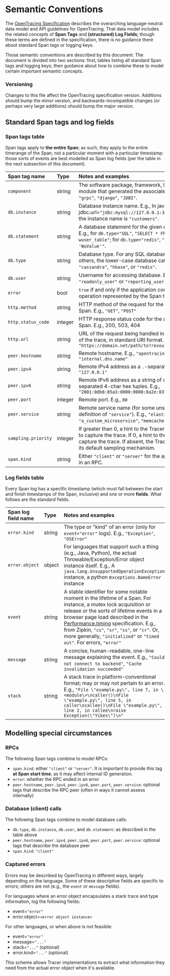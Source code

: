 # Semantic Conventions

The [OpenTracing Specification](./specification.md) describes the overarching language-neutral data model and API guidelines for OpenTracing. That data model includes the related concepts of **Span Tags** and **(structured) Log Fields**; though these terms are defined in the specification, there is no guidance there about standard Span tags or logging keys.

Those semantic conventions are described by this document. The document is divided into two sections: first, tables listing all standard Span tags and logging keys; then guidance about how to combine these to model certain important semantic concepts.

### Versioning

Changes to this file affect the OpenTracing specification version. Additions should bump the minor version, and backwards-incompatible changes (or perhaps very large additions) should bump the major version.

## Standard Span tags and log fields

### Span tags table

Span tags apply to **the entire Span**; as such, they apply to the entire timerange of the Span, not a particular moment with a particular timestamp: those sorts of events are best modelled as Span log fields (per the table in the next subsection of this document).

| Span tag name | Type | Notes and examples |
|:--------------|:-----|:-------------------|
| `component` | string  | The software package, framework, library, or module that generated the associated Span. E.g., `"grpc"`, `"django"`, `"JDBI"`. |
| `db.instance` | string | Database instance name. E.g., In java, if the jdbc.url=`"jdbc:mysql://127.0.0.1:3306/customers"`, the instance name is `"customers"`. |
| `db.statement` | string | A database statement for the given database type. E.g., for `db.type="SQL"`, `"SELECT * FROM wuser_table"`; for `db.type="redis"`, `"SET mykey 'WuValue'"`. |
| `db.type` | string | Database type. For any SQL database, `"sql"`. For others, the lower-case database category, e.g. `"cassandra"`, `"hbase"`, or `"redis"`. |
| `db.user` | string | Username for accessing database. E.g., `"readonly_user"` or `"reporting_user"` |
| `error` | bool | `true` if and only if the application considers the operation represented by the Span to have failed |
| `http.method` | string | HTTP method of the request for the associated Span. E.g., `"GET"`, `"POST"` |
| `http.status_code` | integer | HTTP response status code for the associated Span. E.g., 200, 503, 404 |
| `http.url` | string | URL of the request being handled in this segment of the trace, in standard URI format. E.g., `"https://domain.net/path/to?resource=here"` |
| `peer.hostname` | string | Remote hostname. E.g., `"opentracing.io"`, `"internal.dns.name"` |
| `peer.ipv4` | string | Remote IPv4 address as a `.`-separated tuple. E.g., `"127.0.0.1"` |
| `peer.ipv6` | string | Remote IPv6 address as a string of colon-separated 4-char hex tuples. E.g., `"2001:0db8:85a3:0000:0000:8a2e:0370:7334"` |
| `peer.port` | integer | Remote port. E.g., `80` |
| `peer.service` | string | Remote service name (for some unspecified definition of `"service"`). E.g., `"elasticsearch"`, `"a_custom_microservice"`, `"memcache"` |
| `sampling.priority` | integer | If greater than 0, a hint to the Tracer to do its best to capture the trace. If 0, a hint to the trace to not-capture the trace. If absent, the Tracer should use its default sampling mechanism. |
| `span.kind` | string | Either `"client"` or `"server"` for the appropriate roles in an RPC. |

### Log fields table

Every Span log has a specific timestamp (which must fall between the start and finish timestamps of the Span, inclusive) and one or more **fields**. What follows are the standard fields.

| Span log field name | Type    | Notes and examples |
|:--------------------|:--------|:-------------------|
| `error.kind` | string | The type or "kind" of an error (only for `event="error"` logs). E.g., `"Exception"`, `"OSError"` |
| `error.object` | object | For languages that support such a thing (e.g., Java, Python), the actual Throwable/Exception/Error object instance itself. E.g., A `java.lang.UnsupportedOperationException` instance, a python e`xceptions.NameError` instance |
| `event` | string | A stable identifier for some notable moment in the lifetime of a Span. For instance, a mutex lock acquisition or release or the sorts of lifetime events in a browser page load described in the [Performance.timing](https://developer.mozilla.org/en-US/docs/Web/API/PerformanceTiming) specification. E.g., from Zipkin, `"cs"`, `"sr"`, `"ss"`, or `"cr"`. Or, more generally, `"initialized"` or `"timed out"`. For errors, `"error"` |
| `message` | string | A concise, human-readable, one-line message explaining the event. E.g., `"Could not connect to backend"`, `"Cache invalidation succeeded"` |
| `stack` | string | A stack trace in platform-conventional format; may or may not pertain to an error. E.g., `"File \"example.py\", line 7, in \<module\>\ncaller()\nFile \"example.py\", line 5, in caller\ncallee()\nFile \"example.py\", line 2, in callee\nraise Exception(\"Yikes\")\n"` |

## Modelling special circumstances

### RPCs

The following Span tags combine to model RPCs:

- `span.kind`: either `"client"` or `"server"`. It is important to provide this tag **at Span start time**, as it may affect internal ID generation.
- `error`: whether the RPC ended in an error
- `peer.hostname`, `peer.ipv4`, `peer.ipv6`, `peer.port`, `peer.service`: optional tags that describe the RPC peer (often in ways it cannot assess internally)

### Database (client) calls

The following Span tags combine to model database calls:

- `db.type`, `db.instance`, `db.user`, and `db.statement`: as described in the table above
- `peer.hostname`, `peer.ipv4`, `peer.ipv6`, `peer.port`, `peer.service`: optional tags that describe the database peer
- `span.kind`: `"client"`

### Captured errors

Errors may be described by OpenTracing in different ways, largely depending on the language. Some of these descriptive fields are specific to errors; others are not (e.g., the `event` or `message` fields).

For languages where an error object encapsulates a stack trace and type information, log the following fields:

- event=`"error"`
- error.object=`<error object instance>`

For other languages, or when above is not feasible:

- event=`"error"`
- message=`"..."`
- stack=`"..."` (optional)
- error.kind=`"..."` (optional)

This scheme allows Tracer implementations to extract what information they need from the actual error object when it's available.
